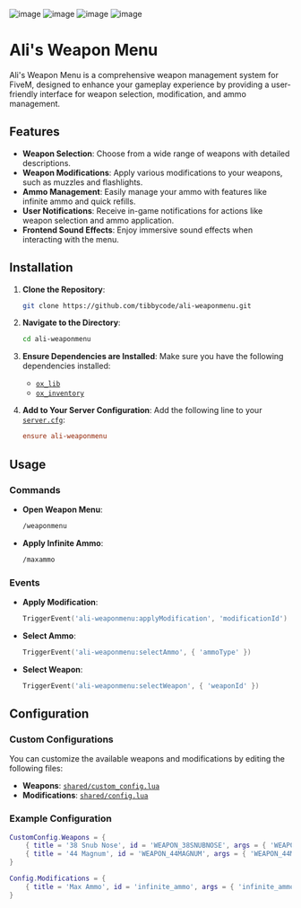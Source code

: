 ![image](https://github.com/user-attachments/assets/979c0cc7-800a-4720-9b90-7659218b04e0)
![image](https://github.com/user-attachments/assets/d155d9b9-79df-4723-9622-064bfba204ff)
![image](https://github.com/user-attachments/assets/8b546126-4ee8-4f2d-8bdd-737d4d2e0627)
![image](https://github.com/user-attachments/assets/b166a8b3-ce2d-4820-8b9c-6eaedefe3be2)

# Ali's Weapon Menu

Ali's Weapon Menu is a comprehensive weapon management system for FiveM, designed to enhance your gameplay experience by providing a user-friendly interface for weapon selection, modification, and ammo management.

## Features

- **Weapon Selection**: Choose from a wide range of weapons with detailed descriptions.
- **Weapon Modifications**: Apply various modifications to your weapons, such as muzzles and flashlights.
- **Ammo Management**: Easily manage your ammo with features like infinite ammo and quick refills.
- **User Notifications**: Receive in-game notifications for actions like weapon selection and ammo application.
- **Frontend Sound Effects**: Enjoy immersive sound effects when interacting with the menu.

## Installation

1. **Clone the Repository**:
   ```sh
   git clone https://github.com/tibbycode/ali-weaponmenu.git
   ```

2. **Navigate to the Directory**:
   ```sh
   cd ali-weaponmenu
   ```

3. **Ensure Dependencies are Installed**:
   Make sure you have the following dependencies installed:
   - [`ox_lib`](command:_github.copilot.openSymbolFromReferences?%5B%22%22%2C%5B%7B%22uri%22%3A%7B%22%24mid%22%3A1%2C%22fsPath%22%3A%22d%3A%5C%5CServers%5C%5Cend-of-days%5C%5CtxData%5C%5CQboxLeanPack_9B6930.base%5C%5Cresources%5C%5C%5Bfaraway%5D%5C%5Cali-weaponmenu%5C%5Cfxmanifest.lua%22%2C%22_sep%22%3A1%2C%22external%22%3A%22file%3A%2F%2F%2Fd%253A%2FServers%2Fend-of-days%2FtxData%2FQboxLeanPack_9B6930.base%2Fresources%2F%255Bfaraway%255D%2Fali-weaponmenu%2Ffxmanifest.lua%22%2C%22path%22%3A%22%2Fd%3A%2FServers%2Fend-of-days%2FtxData%2FQboxLeanPack_9B6930.base%2Fresources%2F%5Bfaraway%5D%2Fali-weaponmenu%2Ffxmanifest.lua%22%2C%22scheme%22%3A%22file%22%7D%2C%22pos%22%3A%7B%22line%22%3A9%2C%22character%22%3A6%7D%7D%5D%5D "Go to definition")
   - [`ox_inventory`](command:_github.copilot.openSymbolFromReferences?%5B%22%22%2C%5B%7B%22uri%22%3A%7B%22%24mid%22%3A1%2C%22fsPath%22%3A%22d%3A%5C%5CServers%5C%5Cend-of-days%5C%5CtxData%5C%5CQboxLeanPack_9B6930.base%5C%5Cresources%5C%5C%5Bfaraway%5D%5C%5Cali-weaponmenu%5C%5Cfxmanifest.lua%22%2C%22_sep%22%3A1%2C%22external%22%3A%22file%3A%2F%2F%2Fd%253A%2FServers%2Fend-of-days%2FtxData%2FQboxLeanPack_9B6930.base%2Fresources%2F%255Bfaraway%255D%2Fali-weaponmenu%2Ffxmanifest.lua%22%2C%22path%22%3A%22%2Fd%3A%2FServers%2Fend-of-days%2FtxData%2FQboxLeanPack_9B6930.base%2Fresources%2F%5Bfaraway%5D%2Fali-weaponmenu%2Ffxmanifest.lua%22%2C%22scheme%22%3A%22file%22%7D%2C%22pos%22%3A%7B%22line%22%3A23%2C%22character%22%3A5%7D%7D%2C%7B%22uri%22%3A%7B%22%24mid%22%3A1%2C%22fsPath%22%3A%22d%3A%5C%5CServers%5C%5Cend-of-days%5C%5CtxData%5C%5CQboxLeanPack_9B6930.base%5C%5Cresources%5C%5C%5Bfaraway%5D%5C%5Cali-weaponmenu%5C%5Cserver%5C%5Cserver.lua%22%2C%22_sep%22%3A1%2C%22external%22%3A%22file%3A%2F%2F%2Fd%253A%2FServers%2Fend-of-days%2FtxData%2FQboxLeanPack_9B6930.base%2Fresources%2F%255Bfaraway%255D%2Fali-weaponmenu%2Fserver%2Fserver.lua%22%2C%22path%22%3A%22%2FD%3A%2FServers%2Fend-of-days%2FtxData%2FQboxLeanPack_9B6930.base%2Fresources%2F%5Bfaraway%5D%2Fali-weaponmenu%2Fserver%2Fserver.lua%22%2C%22scheme%22%3A%22file%22%7D%2C%22pos%22%3A%7B%22line%22%3A102%2C%22character%22%3A44%7D%7D%5D%5D "Go to definition")

4. **Add to Your Server Configuration**:
   Add the following line to your [`server.cfg`](command:_github.copilot.openSymbolFromReferences?%5B%22%22%2C%5B%7B%22uri%22%3A%7B%22%24mid%22%3A1%2C%22fsPath%22%3A%22d%3A%5C%5CServers%5C%5Cend-of-days%5C%5CtxData%5C%5CQboxLeanPack_9B6930.base%5C%5Cresources%5C%5C%5Bfaraway%5D%5C%5Cali-weaponmenu%5C%5Cfxmanifest.lua%22%2C%22_sep%22%3A1%2C%22external%22%3A%22file%3A%2F%2F%2Fd%253A%2FServers%2Fend-of-days%2FtxData%2FQboxLeanPack_9B6930.base%2Fresources%2F%255Bfaraway%255D%2Fali-weaponmenu%2Ffxmanifest.lua%22%2C%22path%22%3A%22%2Fd%3A%2FServers%2Fend-of-days%2FtxData%2FQboxLeanPack_9B6930.base%2Fresources%2F%5Bfaraway%5D%2Fali-weaponmenu%2Ffxmanifest.lua%22%2C%22scheme%22%3A%22file%22%7D%2C%22pos%22%3A%7B%22line%22%3A17%2C%22character%22%3A0%7D%7D%5D%5D "Go to definition"):
   ```cfg
   ensure ali-weaponmenu
   ```

## Usage

### Commands

- **Open Weapon Menu**:
  ```sh
  /weaponmenu
  ```

- **Apply Infinite Ammo**:
  ```sh
  /maxammo
  ```

### Events

- **Apply Modification**:
  ```lua
  TriggerEvent('ali-weaponmenu:applyModification', 'modificationId')
  ```

- **Select Ammo**:
  ```lua
  TriggerEvent('ali-weaponmenu:selectAmmo', { 'ammoType' })
  ```

- **Select Weapon**:
  ```lua
  TriggerEvent('ali-weaponmenu:selectWeapon', { 'weaponId' })
  ```

## Configuration

### Custom Configurations

You can customize the available weapons and modifications by editing the following files:

- **Weapons**: [`shared/custom_config.lua`](command:_github.copilot.openRelativePath?%5B%7B%22scheme%22%3A%22file%22%2C%22authority%22%3A%22%22%2C%22path%22%3A%22%2Fd%3A%2FServers%2Fend-of-days%2FtxData%2FQboxLeanPack_9B6930.base%2Fresources%2F%5Bfaraway%5D%2Fali-weaponmenu%2Fshared%2Fcustom_config.lua%22%2C%22query%22%3A%22%22%2C%22fragment%22%3A%22%22%7D%5D "d:\Servers\end-of-days\txData\QboxLeanPack_9B6930.base\resources\[faraway]\ali-weaponmenu\shared\custom_config.lua")
- **Modifications**: [`shared/config.lua`](command:_github.copilot.openRelativePath?%5B%7B%22scheme%22%3A%22file%22%2C%22authority%22%3A%22%22%2C%22path%22%3A%22%2Fd%3A%2FServers%2Fend-of-days%2FtxData%2FQboxLeanPack_9B6930.base%2Fresources%2F%5Bfaraway%5D%2Fali-weaponmenu%2Fshared%2Fconfig.lua%22%2C%22query%22%3A%22%22%2C%22fragment%22%3A%22%22%7D%5D "d:\Servers\end-of-days\txData\QboxLeanPack_9B6930.base\resources\[faraway]\ali-weaponmenu\shared\config.lua")

### Example Configuration

```lua
CustomConfig.Weapons = {
    { title = '38 Snub Nose', id = 'WEAPON_38SNUBNOSE', args = { 'WEAPON_38SNUBNOSE' }, description = 'Uses: 9mm' },
    { title = '44 Magnum', id = 'WEAPON_44MAGNUM', args = { 'WEAPON_44MAGNUM' }, description = 'Uses: 9mm' }
}

Config.Modifications = {
    { title = 'Max Ammo', id = 'infinite_ammo', args = { 'infinite_ammo' }, icon = 'fas fa-bullseye', description = 'Apply infinite ammo to the weapon you are currently holding.' }
}
```
